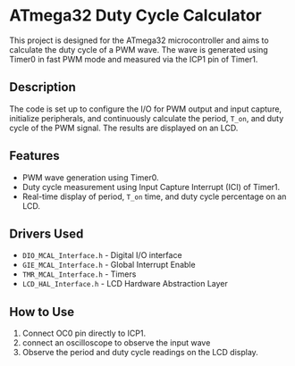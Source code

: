 # ATmega32 Duty Cycle Calculator

This project is designed for the ATmega32 microcontroller and aims to calculate the duty cycle of a PWM wave. The wave is generated using Timer0 in fast PWM mode and measured via the ICP1 pin of Timer1.

## Description

The code is set up to configure the I/O for PWM output and input capture, initialize peripherals, and continuously calculate the period, `T_on`, and duty cycle of the PWM signal. The results are displayed on an LCD.

## Features

- PWM wave generation using Timer0.
- Duty cycle measurement using Input Capture Interrupt (ICI) of Timer1.
- Real-time display of period, `T_on` time, and duty cycle percentage on an LCD.


## Drivers Used

- `DIO_MCAL_Interface.h` - Digital I/O interface
- `GIE_MCAL_Interface.h` - Global Interrupt Enable
- `TMR_MCAL_Interface.h` - Timers
- `LCD_HAL_Interface.h` - LCD Hardware Abstraction Layer

## How to Use

1. Connect OC0 pin directly to ICP1.
2. connect an oscilloscope to observe the input wave
3. Observe the period and duty cycle readings on the LCD display.
